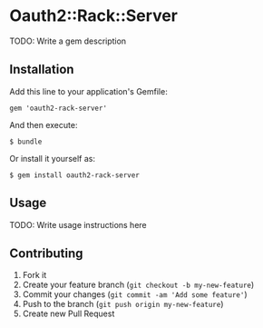 # Oauth2::Rack::Server

TODO: Write a gem description

## Installation

Add this line to your application's Gemfile:

    gem 'oauth2-rack-server'

And then execute:

    $ bundle

Or install it yourself as:

    $ gem install oauth2-rack-server

## Usage

TODO: Write usage instructions here

## Contributing

1. Fork it
2. Create your feature branch (`git checkout -b my-new-feature`)
3. Commit your changes (`git commit -am 'Add some feature'`)
4. Push to the branch (`git push origin my-new-feature`)
5. Create new Pull Request
